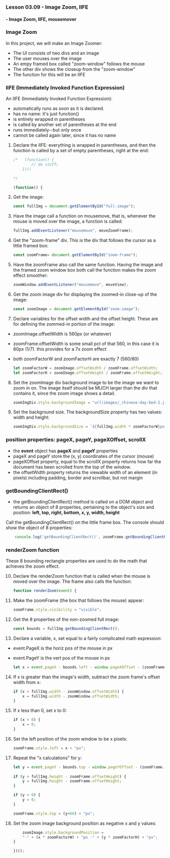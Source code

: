 ### Lesson 03.09 - Image Zoom, IIFE
#### - Image Zoom, IIFE, mousemover

### Image Zoom
In this project, we will make an Image Zoomer:
- The UI consists of two divs and an image
- The user mouses over the image
- An empy framed box called "zoom-window" follows the mouse
- The other div shows the closeup from the "zoom-window" 
- The function for this will be an IIFE

### IIFE (Immediately Invoked Function Expression)
An IIFE (Immediately Invoked Function Expression):
- automatically runs as soon as it is declared. 
- has no name: it's just function()
- is entirely wrapped in parentheses
- is called by another set of parentheses at the end
- runs immediately--but only once
- cannot be called again later, since it has no name

1. Declare the IIFE: everything is wrapped in parentheses, and then the function is called by a set of empty parentheses, right at the end:

    ```js
    /*   (function() { 
            // do stuff; 
        })()

    */ 
    
    (function() {
    ```

2. Get the image:

    ```js
    const fullImg = document.getElementById("full-image");
    ```

3. Have the image call a function on mousemove, that is, whenever the mouse is moved over the image, a function is called:

    ```js
    fullImg.addEventListener("mousemove", moveZoomFrame);
    ```

4. Get the "zoom-frame" div. This is the div that follows the cursor as a little framed box:

    ```js
    const zoomFrame= document.getElementById("zoom-frame");
    ```

5. Have the zoomFrame also call the same function. Having the image and the framed zoom window box both call the function makes the zoom effect smoother:

    ```js
    zoomWindow.addEventListener("mousemove", moveView);
    ```

6. Get the zoom image div for displaying the zoomed-in close-up of the image:

    ```js
    const zoomImage = document.getElementById("zoom-image");
    ```

7. Declare variables for the offset width and the offset height. These are for defining the zommed-in portion of the image:

- zoomImage.offsetWidth is 560px (or whatever)
- zoomFrame.offsetWidth is some small pct of that 560, in this case it is 80px (1/7). this provides for a 7x zoom effect
- both zoomFactorW and zoomFactorH are exactly 7 (560/80)

    ```js
    let zoomFactorW = zoomImage.offsetWidth / zoomFrame.offsetWidth;
    let zoomFactorH = zoomImage.offsetHeight / zoomFrame.offsetHeight;
    ```

8. Set the zoomImage div background image to be the image we want to zoom in on. The image itself should be MUCH larger than the div that contains it, since the zoom image shows a detail.

    ```js
    zoomImgDiv.style.backgroundImage = "url(images/_chinese-day-bed-2.jpg)";
    ```

9. Set the background size. The backgroundSize property has two values: width and height:

    ```js
    zoomImgDiv.style.backgroundSize = `${fullImg.width * zoomFactorW}px ${fullImg.height * zoomFactorH}px`;
    ```

### position properties: pageX, pageY, pageXOffset, scrollX
- the **event** object has **pageX** and **pageY** properties 
- pageX and pageY store the (x, y) coordinates of the cursor (mouse)
- pageXOffset property, equal to the scrollX property returns how far the document has been scrolled from the top of the window.
- the offsetWidth property returns the viewable width of an element (in pixels) including padding, border and scrollbar, but not margin

### getBoundingClientRect()
- the getBoundingClientRect() method is called on a DOM object and returns an object of 8 properties, pertaining to the object's size and position: **left, top, right, bottom, x, y, width, height**

Call the getBoundingClientRect() on the little frame box. The console should show the object of 8 properties:

```js
    console.log('getBoundingClientRect()', zoomFrame.getBoundingClientRect());
```

### renderZoom function
These 8 bounding rectangle properties are used to do the math that achieves the zoom effect.

10. Declare the renderZoom function that is called when the mouse is moved over the image. The frame also calls the function:

    ```js
    function renderZoom(event) {
    ```

11. Make the zoomFrame (the box that follows the mouse) appear:
    
    ```js
    zoomFrame.style.visibility = "visible";
    ```

12. Get the 8 properties of the non-zoomed full image:

    ```js
    const bounds = fullImg.getBoundingClientRect();
    ```

13. Declare a variable, x, set equal to a fairly complicated math expression:
- event.PageX is the horiz pos of the mouse in px
- event.PageY is the vert pos of the mouse in px

    ```js
    let x = event.pageX - bounds.left - window.pageXOffset - (zoomFrame.offsetWidth / 2);
    ```

14. If x is greater than the image's width, subtract the zoom frame's offset width from x:

    ```js
    if (x > fullImg.width - zoomWindow.offsetWidth) {
        x = fullImg.width - zoomWindow.offsetWidth;
    }
    ```

15. If x less than 0, set x to 0:
        
    ```js
    if (x < 0) {
        x = 0;
    }
    ```

16. Set the left position of the zoom window to be x pixels:
        
    ```js
    zoomFrame.style.left = x + "px";
    ```

17. Repeat the "x calculations" for y:
        
    ```js
    let y = event.pageY - bounds.top - window.pageYOffset - (zoomFrame.offsetHeight / 2);
        
    if (y > fullImg.height - zoomFrame.offsetHeight) { 
        y = fullImg.height - zoomFrame.offsetHeight; 
    }

    if (y < 0) {
        y = 0;
    }

    zoomFrame.style.top = (y+60) + "px";
    ```

18. Set the zoom image background position as negative x and y values:

    ```js
        zoomImage.style.backgroundPosition = 
        "-" + (x * zoomFactorW) + "px -" + (y * zoomFactorH) + "px";
    }

    })();
    ```
